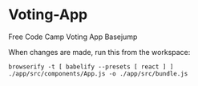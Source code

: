 # Voting-App
Free Code Camp Voting App Basejump

When changes are made, run this from the workspace:

`browserify -t [ babelify --presets [ react ] ] ./app/src/components/App.js -o ./app/src/bundle.js`